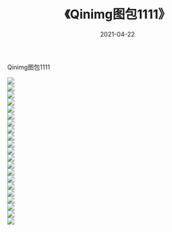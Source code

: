 ﻿---
layout: post
title:  《Qinimg图包1111》
date:   2021-04-22
img: http://imgx.orgx.ga/Qinimg图包/Qinimg图包1111/000.jpg
categories: [美女, 清纯, 唯美]
---

Qinimg图包1111

 ![](http://imgx.orgx.ga/Qinimg图包/Qinimg图包1111/001.jpg) <br>![](http://imgx.orgx.ga/Qinimg图包/Qinimg图包1111/002.jpg) <br>![](http://imgx.orgx.ga/Qinimg图包/Qinimg图包1111/003.jpg) <br>![](http://imgx.orgx.ga/Qinimg图包/Qinimg图包1111/004.jpg) <br>![](http://imgx.orgx.ga/Qinimg图包/Qinimg图包1111/005.jpg) <br>![](http://imgx.orgx.ga/Qinimg图包/Qinimg图包1111/006.jpg) <br>![](http://imgx.orgx.ga/Qinimg图包/Qinimg图包1111/007.jpg) <br>![](http://imgx.orgx.ga/Qinimg图包/Qinimg图包1111/008.jpg) <br>![](http://imgx.orgx.ga/Qinimg图包/Qinimg图包1111/009.jpg) <br>![](http://imgx.orgx.ga/Qinimg图包/Qinimg图包1111/010.jpg) <br>![](http://imgx.orgx.ga/Qinimg图包/Qinimg图包1111/011.jpg) <br>![](http://imgx.orgx.ga/Qinimg图包/Qinimg图包1111/012.jpg) <br>![](http://imgx.orgx.ga/Qinimg图包/Qinimg图包1111/013.jpg) <br>![](http://imgx.orgx.ga/Qinimg图包/Qinimg图包1111/014.jpg) <br>![](http://imgx.orgx.ga/Qinimg图包/Qinimg图包1111/015.jpg) <br>![](http://imgx.orgx.ga/Qinimg图包/Qinimg图包1111/016.jpg) <br>![](http://imgx.orgx.ga/Qinimg图包/Qinimg图包1111/017.jpg) <br>![](http://imgx.orgx.ga/Qinimg图包/Qinimg图包1111/018.jpg) <br>![](http://imgx.orgx.ga/Qinimg图包/Qinimg图包1111/019.jpg) <br>![](http://imgx.orgx.ga/Qinimg图包/Qinimg图包1111/020.jpg) <br>![](http://imgx.orgx.ga/Qinimg图包/Qinimg图包1111/021.jpg) <br>